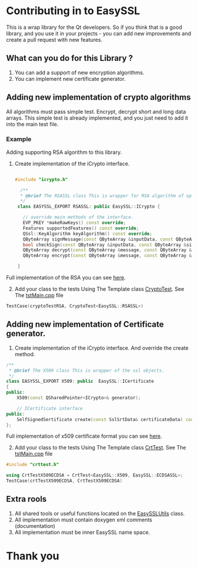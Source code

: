 # Contributing in to EasySSL

This is a wrap library for the Qt developers. So if you think that is a good library, and you use it in your projects - you can add new improvements and create a pull request with new features.

## What can you do for this Library ?

1. You can add a support of new encryption algorithms.
2. You can implement new certificate generator.

## Adding new implementation of crypto algorithms

All algorithms must pass simple test. Encrypt, decrypt short and long data arrays. This simple test is already implemented, and you just need to add it into the main test file.

### Example

Adding supporting RSA algorithm to this library.

1. Create implementation of the iCrypto interface.

   ```cpp

   #include "icrypto.h"

     /**
     * @brief The RSASSL class This is wrapper for RSA algorithm of openssl 3.0 libraryry.
     */
    class EASYSSL_EXPORT RSASSL: public EasySSL::ICrypto {

      // override main methods of the interface.
      EVP_PKEY *makeRawKeys() const override;
      Features supportedFeatures() const override;
      QSsl::KeyAlgorithm keyAlgorithm() const override;
      QByteArray signMessage(const QByteArray &inputData, const QByteArray &key) const override;
      bool checkSign(const QByteArray &inputData, const QByteArray &signature, const QByteArray &key) const override;
      QByteArray decrypt(const QByteArray &message, const QByteArray &key) override;
      QByteArray encrypt(const QByteArray &message, const QByteArray &key) override;

    }
   ```

Full implementation of the RSA you can see [here](https://github.com/QuasarApp/easyssl/blob/main/src/lib/src/public/easyssl/rsassl.h).

2. Add your class to the tests Using The Template class [CryptoTest](https://github.com/QuasarApp/easyssl/blob/main/tests/units/cryptotest.h). See The [tstMain.cpp](https://github.com/QuasarApp/easyssl/blob/main/tests/tstMain.cpp) file

```cpp
TestCase(cryptoTestRSA, CryptoTest<EasySSL::RSASSL>)
```

## Adding new implementation of Certificate generator.

1. Create implementation of the iCrypto interface. And override the create method.

```cpp
/**
 * @brief The X509 class This is wrapper of the ssl objects.
 */
class EASYSSL_EXPORT X509: public  EasySSL::ICertificate
{
public:
    X509(const QSharedPointer<ICrypto>& generator);

    // ICertificate interface
public:
    SelfSignedSertificate create(const SslSrtData& certificateData) const override;
};
```

Full implementation of x509 certificate format you can see [here](https://github.com/QuasarApp/easyssl/blob/main/src/lib/src/public/easyssl/x509.h).

2. Add your class to the tests Using The Template class [CrtTest](https://github.com/QuasarApp/easyssl/blob/main/tests/units/crttest.h). See The [tstMain.cpp](https://github.com/QuasarApp/easyssl/blob/main/tests/tstMain.cpp) file

```cpp
#include "crttest.h"

using CrtTestX509ECDSA = CrtTest<EasySSL::X509, EasySSL::ECDSASSL>;
TestCase(crtTestX509ECDSA, CrtTestX509ECDSA)
```

## Extra rools

1. All shared tools or useful functions located on the [EasySSLUtils](https://github.com/QuasarApp/easyssl/blob/main/src/lib/src/private/easysslutils.h) class.
2. All implementation must contain doxygen xml comments (documentation)
3. All implementation must be inner EasySSL name space.

# Thank you

